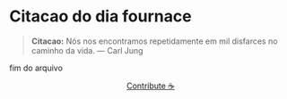 # Citacao do dia fournace

> **Citacao:** Nós nos encontramos repetidamente em mil disfarces no caminho da vida. — Carl Jung

fim do arquivo

<watermark-footer>
<p align="center">
  <a href="https://github.com/ruisuan/ruisuan/blob/main/contribute.md">Contribute ☕</a>
</p>
</watermark-footer>
